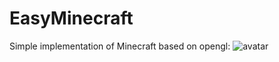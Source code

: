 # EasyMinecraft
Simple implementation of Minecraft based on opengl:
![avatar](http://vpn.vnkmx.xyz/images/Snipaste_2018-12-20_12-41-15.jpg)

